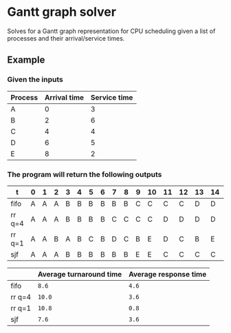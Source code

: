 # Gantt graph solver

Solves for a Gantt graph representation for CPU scheduling given a list of
processes and their arrival/service times.

## Example

### Given the inputs

 Process | Arrival time | Service time
---------|--------------|--------------
 A       | 0            | 3
 B       | 2            | 6
 C       | 4            | 4
 D       | 6            | 5
 E       | 8            | 2

### The program will return the following outputs

 t      | 0 | 1 | 2 | 3 | 4 | 5 | 6 | 7 | 8 | 9 | 10 | 11 | 12 | 13 | 14 | 15 | 16 | 17 | 18 | 19
--------|---|---|---|---|---|---|---|---|---|---|----|----|----|----|----|----|----|----|----|----
 fifo   | A | A | A | B | B | B | B | B | B | C | C  | C  | C  | D  | D  | D  | D  | D  | E  | E
 rr q=4 | A | A | A | B | B | B | B | C | C | C | C  | D  | D  | D  | D  | B  | B  | E  | E  | D
 rr q=1 | A | A | B | A | B | C | B | D | C | B | E  | D  | C  | B  | E  | D  | C  | B  | D  | D
 sjf    | A | A | A | B | B | B | B | B | B | E | E  | C  | C  | C  | C  | D  | D  | D  | D  | D

        | Average turnaround time | Average response time
--------|-------------------------|----------------------
 fifo   | `8.6`                   | `4.6`
 rr q=4 | `10.0`                  | `3.6`
 rr q=1 | `10.8`                  | `0.8`
 sjf    | `7.6`                   | `3.6`
